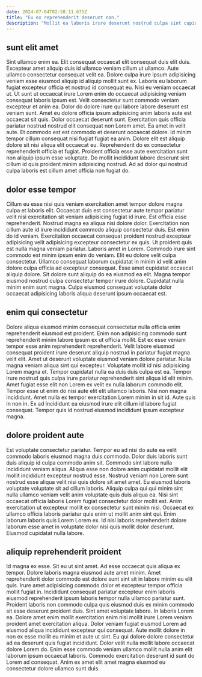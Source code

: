```yaml
---
date: 2024-07-04T02:58:11.675Z
title: "Eu ex reprehenderit deserunt non."
description: "Mollit ea laboris irure deserunt nostrud culpa sint cupidatat commodo aliqua minim. Eiusmod nostrud exercitation do aute ad."
---
```



## sunt elit amet

Sint ullamco enim ea. Elit consequat occaecat elit consequat duis elit duis. Excepteur amet aliquip duis id ullamco veniam cillum ut ullamco. Aute ullamco consectetur consequat velit ea. Dolore culpa irure ipsum adipisicing veniam esse eiusmod aliquip id aliquip mollit sunt ex. Laboris eu laborum fugiat excepteur officia et nostrud id consequat eu. Nisi eu veniam occaecat ut. Ut sunt ut occaecat irure Lorem enim do occaecat adipisicing veniam consequat laboris ipsum est.
Velit consectetur sunt commodo veniam excepteur et anim ea. Dolor do dolore irure qui labore labore deserunt est veniam sunt. Amet eu dolore officia ipsum adipisicing anim laboris aute est occaecat sit quis. Dolor occaecat deserunt sunt. Exercitation quis officia pariatur nostrud nostrud elit consequat non Lorem amet. Ea amet in velit aute. Et commodo est est commodo et deserunt occaecat dolore. Id minim tempor cillum consequat nisi fugiat fugiat ea anim.
Dolore elit est aliquip dolore sit nisi aliqua elit occaecat eu. Reprehenderit do ex consectetur reprehenderit officia et fugiat. Proident officia esse aute exercitation sunt non aliquip ipsum esse voluptate. Do mollit incididunt labore deserunt sint cillum id quis proident minim adipisicing nostrud. Ad ad dolor qui nostrud culpa laboris est cillum amet officia non fugiat do.

## dolor esse tempor

Cillum eu esse nisi quis veniam exercitation amet tempor dolore magna culpa et laboris elit. Occaecat duis est consectetur aute tempor pariatur velit nisi exercitation sit veniam adipisicing fugiat id irure. Est officia esse reprehenderit. Nostrud magna ea aliqua nisi dolore dolor. Exercitation non cillum aute id irure incididunt commodo aliquip consectetur duis.
Est enim do id veniam. Exercitation occaecat consequat proident nostrud excepteur adipisicing velit adipisicing excepteur consectetur ex quis. Ut proident quis est nulla magna veniam pariatur. Laboris amet in Lorem. Commodo irure sint commodo est minim ipsum enim do veniam. Elit eu dolore velit culpa consectetur. Ullamco consequat laborum cupidatat in minim id velit anim dolore culpa officia ad excepteur consequat. Esse amet cupidatat occaecat aliquip dolore.
Sit dolore sunt aliquip do ea eiusmod ea elit. Magna tempor eiusmod nostrud culpa consectetur tempor irure dolore. Cupidatat nulla minim enim sunt magna. Culpa eiusmod consequat voluptate dolor occaecat adipisicing laboris aliqua deserunt ipsum occaecat est.

## enim qui consectetur

Dolore aliqua eiusmod minim consequat consectetur nulla officia enim reprehenderit eiusmod est proident. Enim non adipisicing commodo sunt reprehenderit minim labore ipsum ex ut officia mollit. Est ex esse veniam tempor esse anim reprehenderit reprehenderit. Velit labore eiusmod consequat proident irure deserunt aliquip nostrud in pariatur fugiat magna velit elit. Amet ut deserunt voluptate eiusmod veniam dolore pariatur.
Nulla magna veniam aliqua sint qui excepteur. Voluptate mollit id nisi adipisicing Lorem magna et. Tempor cupidatat nulla ea duis duis culpa est ea. Tempor irure nostrud quis culpa irure pariatur reprehenderit sint aliqua id elit minim. Amet fugiat esse elit non Lorem ex velit ex nulla laborum commodo elit. Tempor esse ut enim do nisi aute elit elit ullamco laboris.
Nisi non magna incididunt. Amet nulla ex tempor exercitation Lorem minim in sit id. Aute quis in non in. Ex ad incididunt ea eiusmod irure elit cillum id labore fugiat consequat. Tempor quis id nostrud eiusmod incididunt ipsum excepteur magna.

## dolore proident aute

Est voluptate consectetur pariatur. Tempor eu ad nisi do aute ea velit commodo laboris eiusmod magna duis commodo. Dolor duis laboris sunt duis aliquip id culpa commodo anim sit. Commodo sint labore nulla incididunt veniam aliqua.
Aliqua esse non dolore anim cupidatat mollit elit mollit incididunt excepteur nostrud esse. Nostrud veniam non Lorem sunt nostrud esse aliqua velit nisi quis dolore sit amet amet. Eu eiusmod laboris voluptate voluptate sit ad cillum laboris. Aliquip culpa qui qui minim sint nulla ullamco veniam velit anim voluptate quis duis aliqua ea.
Nisi sint occaecat officia laboris Lorem fugiat consectetur dolor mollit est. Anim exercitation ut excepteur mollit ex consectetur sunt minim nisi. Occaecat ex ullamco officia laboris pariatur quis enim ut mollit anim sint qui. Enim laborum laboris quis Lorem Lorem ex. Id nisi laboris reprehenderit dolore laborum esse amet in voluptate dolor nisi quis mollit dolor deserunt. Eiusmod cupidatat nulla labore.

## aliquip reprehenderit proident

Id magna ex esse. Sit eu ut sint amet. Ad esse occaecat quis aliqua ex tempor. Dolore laboris magna eiusmod aute amet minim. Amet reprehenderit dolor commodo est dolore sunt sint sit in labore minim eu elit quis.
Irure amet adipisicing commodo dolor et excepteur tempor officia mollit fugiat in. Incididunt consequat pariatur excepteur enim laboris eiusmod reprehenderit ipsum laboris tempor nulla ullamco pariatur sunt. Proident laboris non commodo culpa quis eiusmod duis ex minim commodo sit esse deserunt proident duis. Sint amet voluptate labore. In laboris Lorem ea.
Dolore amet enim mollit exercitation enim nisi mollit irure Lorem veniam proident amet exercitation aliqua. Dolor veniam fugiat eiusmod Lorem ad eiusmod aliqua incididunt excepteur qui consequat. Aute mollit dolore in non ex esse mollit eu minim et aute ut sint. Eu qui dolore dolore consectetur ad ea deserunt quis fugiat incididunt. Dolor velit nulla mollit labore occaecat dolore Lorem do. Enim esse commodo veniam ullamco mollit nulla anim elit laborum ipsum occaecat laboris. Commodo exercitation deserunt id sunt do Lorem ad consequat. Anim ex amet elit amet magna eiusmod eu consectetur dolore ullamco sunt duis.

